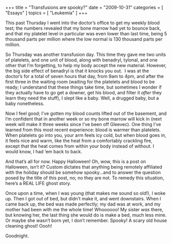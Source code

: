+++
title = "Transfusions are spooky?"
date = "2009-10-31"
categories = [ "Essays" ]
topics = [ "Leukemia" ]
+++

This past Thursday I went into the doctor&#8217;s office to get my weekly blood test; the numbers revealed that my bone marrow had yet to bounce back, and that my platelet level in particular was even lower than last time, being 5 thousand parts per million where the low normal is 130 thousand parts per million.

So Thursday was another transfusion day. This time they gave me two units of platelets, and one unit of blood, along with benadryl, tylonal, and one other that I&#8217;m forgetting, to help my body accept the new material. However, the big side effect of benadryl is that it knocks you out.  I was at the doctor&#8217;s for a total of seven hours that day, from 9am to 4pm, and after the first three in the waiting room (waiting for the platelets and blood to be ready; I understand that these things take time, but sometimes I wonder if they actually have to go get a downer, get his blood, and filter it _after_ they learn they need the stuff), I slept like a baby. Well, a drugged baby, but a baby nonetheless.

Now I feel good; I&#8217;ve gotten my blood counts lifted out of the basement, and I&#8217;m confident that in another week or so my bone marrow will kick in (next week will make it three weeks since I&#8217;ve been off Gleevec). One thing I&#8217;ve learned from this most recent experience: blood is warmer than platelets. When platelets go into you, your arm feels icy cold, but when blood goes in, it feels nice and warm, like the heat from a comfortably crackling fire, except that the heat comes from within your body instead of without. I would know, I had &#8217;em back to back.

And that&#8217;s all for now. Happy Halloween! Oh, wow, this is a post on Halloween, isn&#8217;t it? Custom dictates that anything being remotely affiliated with the holiday should be somehow spooky&#8230;and to answer the question posed by the title of this post, no; no they are not. To remedy this situation, here&#8217;s a REAL LIFE ghost story.

Once upon a time, when I was young (that makes me sound so old!), I woke up. Then I got out of bed, but didn&#8217;t make it, and went downstairs. When I came back up, the bed was made perfectly; my dad was at work, and my mother had been with me the whole time! Whoooooo! My sister _was_ there, but knowing her, the last thing she would do is make a bed, much less mine. Or maybe she wasn&#8217;t born yet, I don&#8217;t remember. Spooky! A scary old house cleaning ghost! Oooh!

Goodnight.
